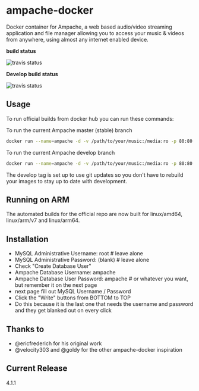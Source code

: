 # ampache-docker

Docker container for Ampache, a web based audio/video streaming application and file manager allowing you to access your music & videos from anywhere, using almost any internet enabled device.

**build status**

![travis status](https://travis-ci.org/ampache/ampache-docker.svg?branch=master)

**Develop build status**

![travis status](https://travis-ci.org/ampache/ampache-docker.svg?branch=develop)

## Usage

To run official builds from docker hub you can run these commands:

To run the current Ampache master (stable) branch
```bash
docker run --name=ampache -d -v /path/to/your/music:/media:ro -p 80:80 ampache/ampache
```

To run the current Ampache develop branch
```bash
docker run --name=ampache -d -v /path/to/your/music:/media:ro -p 80:80 ampache/ampache:develop
```

The develop tag is set up to use git updates so you don't have to rebuild your images to stay up to date with development.

## Running on ARM

The automated builds for the official repo are now built for linux/amd64, linux/arm/v7 and linux/arm64.

## Installation
- MySQL Administrative Username: root    # leave alone
- MySQL Administrative Password: (blank) # leave alone
- Check "Create Database User"
- Ampache Database Username: ampache
- Ampache Database User Password: ampache # or whatever you want, but remember it on the next page
- next page fill out MySQL Username / Password
- Click the "Write" buttons from BOTTOM to TOP
- Do this because it is the last one that needs the username and password and they get blanked out on every click

## Thanks to
- @ericfrederich for his original work
- @velocity303 and @goldy for the other ampache-docker inspiration

## Current Release

4.1.1
